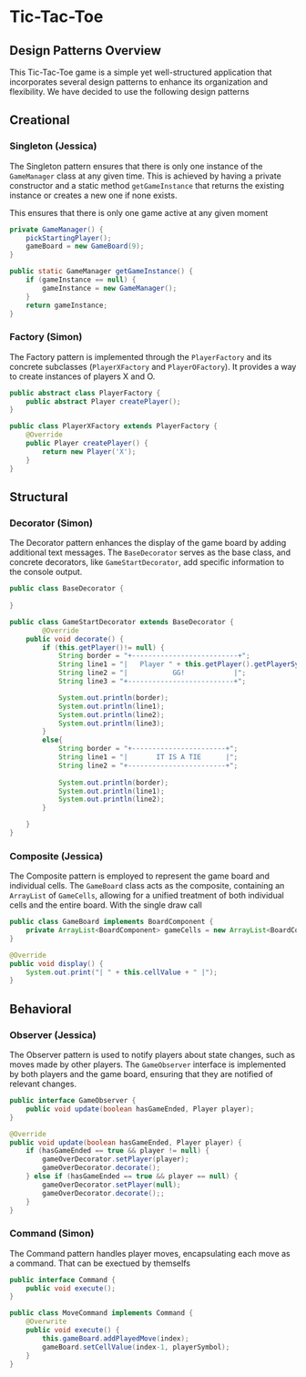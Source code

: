 # Tic-Tac-Toe 

## Design Patterns Overview
This Tic-Tac-Toe game is a simple yet well-structured application that incorporates several design patterns to enhance its organization and flexibility. We have decided to use the following design patterns

## Creational


### Singleton (Jessica)

The Singleton pattern ensures that there is only one instance of the `GameManager` class at any given time. This is achieved by having a private constructor and a static method `getGameInstance` that returns the existing instance or creates a new one if none exists.

This ensures that there is only one game active at any given moment

```java
private GameManager() {
    pickStartingPlayer();
    gameBoard = new GameBoard(9);
}

public static GameManager getGameInstance() {
    if (gameInstance == null) {
        gameInstance = new GameManager();
    }
    return gameInstance;
}
```

### Factory (Simon)

The Factory pattern is implemented through the `PlayerFactory` and its concrete subclasses (`PlayerXFactory` and `PlayerOFactory`). It provides a way to create instances of players X and O.

```java
public abstract class PlayerFactory {
    public abstract Player createPlayer();
}

public class PlayerXFactory extends PlayerFactory {
    @Override
    public Player createPlayer() {
        return new Player('X');
    }
}
```

## Structural

### Decorator (Simon)

The Decorator pattern enhances the display of the game board by adding additional text messages. The `BaseDecorator` serves as the base class, and concrete decorators, like `GameStartDecorator`, add specific information to the console output.

```java
public class BaseDecorator {
    
}

public class GameStartDecorator extends BaseDecorator {
        @Override
    public void decorate() {
        if (this.getPlayer()!= null) {
            String border = "+--------------------------+";
            String line1 = "|   Player " + this.getPlayer().getPlayerSymbol() + " has WON!!!    |";
            String line2 = "|           GG!            |";
            String line3 = "+--------------------------+";

            System.out.println(border);
            System.out.println(line1);
            System.out.println(line2);
            System.out.println(line3);
        }
        else{
            String border = "+-----------------------+";
            String line1 = "|       IT IS A TIE      |";
            String line2 = "+------------------------+";
            
            System.out.println(border);
            System.out.println(line1);
            System.out.println(line2);
        }

    }
}
```

### Composite (Jessica)

The Composite pattern is employed to represent the game board and individual cells. The `GameBoard` class acts as the composite, containing an `ArrayList` of `GameCells`, allowing for a unified treatment of both individual cells and the entire board. With the single draw call

```java
public class GameBoard implements BoardComponent {
    private ArrayList<BoardComponent> gameCells = new ArrayList<BoardComponent>();
}

@Override
public void display() {
    System.out.print("| " + this.cellValue + " |");
} 
```

## Behavioral

### Observer (Jessica)

The Observer pattern is used to notify players about state changes, such as moves made by other players. The `GameObserver` interface is implemented by both players and the game board, ensuring that they are notified of relevant changes.

```java
public interface GameObserver {
    public void update(boolean hasGameEnded, Player player);
}

@Override
public void update(boolean hasGameEnded, Player player) {
    if (hasGameEnded == true && player != null) {
        gameOverDecorator.setPlayer(player);
        gameOverDecorator.decorate();
    } else if (hasGameEnded == true && player == null) {
        gameOverDecorator.setPlayer(null);
        gameOverDecorator.decorate();;
    }
}
```

### Command (Simon)

The Command pattern handles player moves, encapsulating each move as a command. That can be exectued by themselfs

```java
public interface Command {
    public void execute();
}

public class MoveCommand implements Command {
    @Overwrite
    public void execute() {
        this.gameBoard.addPlayedMove(index);
        gameBoard.setCellValue(index-1, playerSymbol);  
    }
}
```

